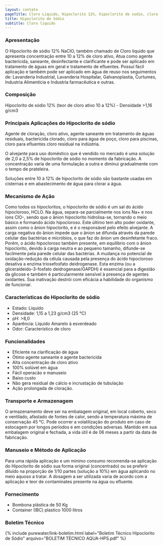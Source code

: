 ```yaml
---
layout: contato
pageTitle: Cloro Liquido, Hipoclorito 12%, hipoclorito de sodio, cloro piscina, cloro para tratar água, cloro
title: Hipoclorito de Sódio
subtitle: Cloro liquido
---
```


### Apresentação

O Hipoclorito de sódio 12% NaClO, também chamado de Cloro liquido que apresenta concentração entre 10 a 12% de cloro ativo, Atua como agente bactericida, saneante, desinfectante e clarificante e pode ser aplicado em tratamento de águas em geral e tratamento de efluentes.
Possuí fácil aplicação e também pode ser aplicado em água de reuso nos seguimentos de: Lavanderia Industrial, Lavanderia Hospitalar, Galvanoplastia, Curtumes, Industria Alimentícia e Industria farmacêutica e outras.

### Composição

Hipoclorito de sódio 12%  (teor de cloro ativo 10 a 12%) - Densidade >1,16 g/cm3


### Principais Aplicações do Hipoclorito de sódio

Agente de cloração, cloro ativo, agente saneante em tratamento de águas residuais, bactericida clorado, cloro para água de poço, cloro para piscinas, cloro para efluentes cloro residual na indústria.

O alvejante para uso doméstico que é vendido no mercado é uma solução de 2,0 a 2,5% de hipoclorito de sódio no momento da fabricação. A concentração varia de uma formulação a outra e diminui gradualmente com o tempo de prateleira.

Soluções entre 10 à 12% de hipoclorito de sódio são bastante usadas em cisternas e em abastecimento de água para clorar a água.

### Mecanismo de Ação

Como todos os hipocloritos, o hipoclorito de sódio é um sal do ácido hipocloroso, HCLO. Na água, separa-se parcialmente nos íons Na+ e nos íons ClO-, sendo que o ânion hipoclorito hidrolisa-se, tornando o meio básico e formando ácido hipocloroso. Este último tem alto poder oxidante, assim como o ânion hipoclorito, e é o responsável pelo efeito alvejante. A carga negativa do ânion impede que o ânion se difunda através da parede celular das bactérias e micróbios, o que faz do ânion um desinfetante fraco. Porém, o ácido hipocloroso também presente, em equilíbrio com o ânion hipoclorito, devido à carga neutra e ao pequeno tamanho, difunde-se facilmente pela parede celular das bactérias. A mudança no potencial de oxidação-redução da célula causada pela presença do ácido hipocloroso desativa a enzima triosefosfato deidrogenase. Esta enzima (ou a gliceraldeído-3-fosfato deidrogenase/GAPDH) é essencial para a digestão da glicose e também é particularmente sensível à presença de agentes oxidantes. Sua inativação destrói com eficácia a habilidade do organismo de funcionar.

### Características do Hipoclorito de sódio

- Estado: Liquido
- Densidade: 1,15 a 1,23 g/cm3 (25 °C)
- pH: >8,0
- Aparência: Líquido Amarelo à esverdeado
- Odor: Característico de cloro

### Funcionalidades

- Eficiente na clarificação de água
- Ótimo agente saneante e agente bactericida
- Alta concentração de cloro ativo
- 100% solúvel em água
- Fácil operacão e manuseio
- Baixo custo
- Não gera residual de cálcio e incrustação de tubulação
- Ação prolongada de cloração.


### Transporte e Armazenagem
O armazenamento deve ser na embalagem original, em local coberto, seco e ventilado, afastado    de fontes de calor, sendo a temperatura máxima de conservação 45 °C. 
Pode ocorrer a volatilização do produto em caso de estocagem por longos períodos e em condições adversas.
Mantido em sua embalagem original e fechada, a vida útil é de 06 meses a partir da data de  fabricação.

### Manuseio e Método de Aplicação
Para uma rápida aplicação e um mínimo consumo recomenda-se aplicação do Hipoclorito de sódio sua forma original (concentrado) ou se preferir diluído na proporção de 1/10 partes (solução a 10%) em água aplicando no meio aquoso a tratar.
A dosagem a ser utilizada varia de acordo com a aplicação e teor de contaminates presente na água ou efluente.

### Fornecimento

- Bombona plástica de 50 Kg
- Container (IBC) plastico 1000 litros 

### Boletim Técnico

{% include purewater/link-boletim.html 
   label="Boletim Técnico Hipoclorito de Sódio" 
   arquivo="BOLETIM TÉCNICO AQUA-HPS.pdf" %}
   
   

